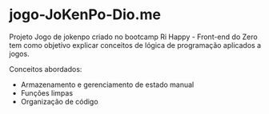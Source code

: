 # jogo-JoKenPo-Dio.me
Projeto Jogo de jokenpo criado no bootcamp Ri Happy - Front-end do Zero tem como objetivo  explicar conceitos de lógica de programação aplicados a jogos.

Conceitos abordados:

- Armazenamento e gerenciamento de estado manual
- Funções limpas
- Organização de código